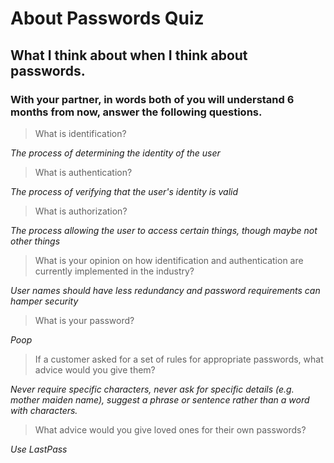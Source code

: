 # About Passwords Quiz
## What I think about when I think about passwords.

### With your partner, in words both of you will understand 6 months from now, answer the following questions.

> What is identification?

_The process of determining the identity of the user_

> What is authentication?

_The process of verifying that the user's identity is valid_

> What is authorization?

_The process allowing the user to access certain things, though maybe not other things_

> What is your opinion on how identification and authentication are currently implemented in the industry?

_User names should have less redundancy and password requirements can hamper security_

> What is your password?

_Poop_

> If a customer asked for a set of rules for appropriate passwords, what advice would you give them?

_Never require specific characters, never ask for specific details (e.g. mother maiden name), suggest a phrase or sentence rather than a word with characters._

> What advice would you give loved ones for their own passwords?

_Use LastPass_
